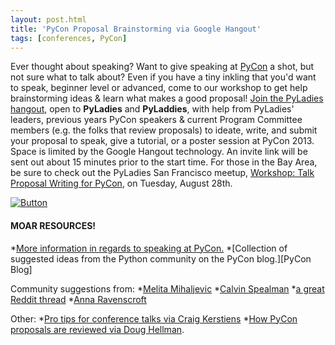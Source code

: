 ```yaml
---
layout: post.html
title: 'PyCon Proposal Brainstorming via Google Hangout'
tags: [conferences, PyCon]
---
```


Ever thought about speaking? Want to give speaking at [PyCon][PyCon] a shot, but not sure what to talk about? Even if you have a tiny inkling that you'd want to speak, beginner level or advanced, come to our workshop to get help brainstorming ideas & learn what makes a good proposal! [Join the PyLadies hangout][Join], open to **PyLadies** and **PyLaddies**, with help from PyLadies' leaders, previous years PyCon speakers & current Program Committee members (e.g. the folks that review proposals) to ideate, write, and submit your proposal to speak, give a tutorial, or a poster session at PyCon 2013. Space is limited by the Google Hangout technology. An invite link will be sent out about 15 minutes prior to the start time. For those in the Bay Area, be sure to check out the PyLadies San Francisco meetup, [Workshop: Talk Proposal Writing for PyCon][Workshop], on Tuesday, August 28th. 

[![Button](http://www.eventbrite.com/custombutton?eid=4207274070)](http://www.eventbrite.com/event/4207274070?ref=ebtnebregn)


 #### MOAR RESOURCES!

*[More information in regards to speaking at PyCon.][PyConInfo]
*[Collection of suggested ideas from the Python community on the PyCon blog.][PyCon Blog]

Community suggestions from:
*[Melita Mihaljevic][Melita]
*[Calvin Spealman][Calvin]
*[a great Reddit thread][Reddit]
*[Anna Ravenscroft][Anna]

Other:
*[Pro tips for conference talks via Craig Kerstiens][Craig] 
*[How PyCon proposals are reviewed via Doug Hellman][Doug].  

[PyCon]: http://us.pycon.org/2013 "PyCon 2013"
[Join]: http://pycon2013workshop.eventbrite.com "Eventbrite Link: PyLadies PyCon workshop @Google Hangout"
[Workshop]: http://www.meetup.com/PyLadiesSF/events/76870962/  "PyLadies Meetup: Workshop for PyCon Talk Proposals"
[PyConInfo]: https://us.pycon.org/2013/speaking/speakatpycon/ "PyCon Info for Speakers"
[PyCon Blog.]: http://pycon.blogspot.com/2012/08/what-talks-do-you-want-to-see-at-pycon.html "PyCon Blog - what talks do you want to see"
[Melita]: http://melitamihaljevic.blogspot.com/2012/08/pycon-2013-proposals-id-like-to-see.html "Melita's interested talks"
[Calvin]: http://techblog.ironfroggy.com/2012/08/pycon-2013-posts-i-want-to-see.html "Calvin's interested talks"
[Reddit]: http://www.reddit.com/r/Python/comments/ymy1f/what_pycon_talks_would_you_like_to_see/ "Reddit's ideas"
[Anna]: http://annaraven.blogspot.com/2012/08/pycon-proposals-id-like-to-see.html "Ana Ravenscroft's Ideas"
[Craig]: http://craigkerstiens.com/2012/06/19/pro-tips-for-conference-talks/ "Craig's Pro tips for Talks"
[Doug]: http://www.doughellmann.com/articles/how-tos/review-conference-proposal/index.html "Doug's Conference Proposal Review"
